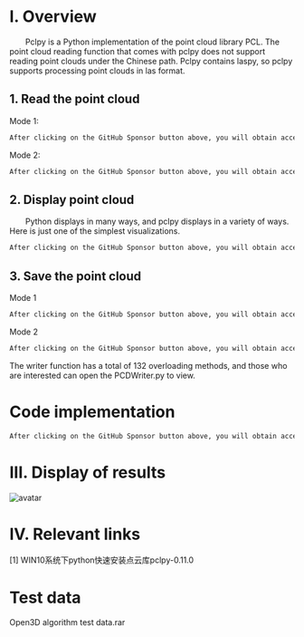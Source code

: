 #  I. Overview 

   Pclpy is a Python implementation of the point cloud library PCL. The point cloud reading function that comes with pclpy does not support reading point clouds under the Chinese path. Pclpy contains laspy, so pclpy supports processing point clouds in las format. 

##  1. Read the point cloud 

 Mode 1: 

  ```python  
After clicking on the GitHub Sponsor button above, you will obtain access permissions to my private code repository ( https://github.com/slowlon/my_code_bar ) to view this blog code. By searching the code number of this blog, you can find the code you need, code number is: 2024020309574492833
  ```  
 Mode 2: 

  ```python  
After clicking on the GitHub Sponsor button above, you will obtain access permissions to my private code repository ( https://github.com/slowlon/my_code_bar ) to view this blog code. By searching the code number of this blog, you can find the code you need, code number is: 2024020309574492833
  ```  
##  2. Display point cloud 

   Python displays in many ways, and pclpy displays in a variety of ways. Here is just one of the simplest visualizations. 

  ```python  
After clicking on the GitHub Sponsor button above, you will obtain access permissions to my private code repository ( https://github.com/slowlon/my_code_bar ) to view this blog code. By searching the code number of this blog, you can find the code you need, code number is: 2024020309574492833
  ```  
##  3. Save the point cloud 

 Mode 1 

  ```python  
After clicking on the GitHub Sponsor button above, you will obtain access permissions to my private code repository ( https://github.com/slowlon/my_code_bar ) to view this blog code. By searching the code number of this blog, you can find the code you need, code number is: 2024020309574492833
  ```  
 Mode 2 

  ```python  
After clicking on the GitHub Sponsor button above, you will obtain access permissions to my private code repository ( https://github.com/slowlon/my_code_bar ) to view this blog code. By searching the code number of this blog, you can find the code you need, code number is: 2024020309574492833
  ```  
 The writer function has a total of 132 overloading methods, and those who are interested can open the PCDWriter.py to view. 

#  Code implementation 

  ```python  
After clicking on the GitHub Sponsor button above, you will obtain access permissions to my private code repository ( https://github.com/slowlon/my_code_bar ) to view this blog code. By searching the code number of this blog, you can find the code you need, code number is: 2024020309574492833
  ```  
#  III. Display of results 

 ![avatar]( 8dcd237ee1404e5c9142971b270037da.png) 

#  IV. Relevant links 

 [1] WIN10系统下python快速安装点云库pclpy-0.11.0 

#  Test data 

 Open3D algorithm test data.rar 

